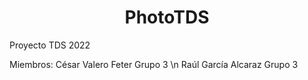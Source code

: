 <h1 align="center">PhotoTDS</h1>
Proyecto TDS 2022

Miembros:
César Valero Feter Grupo 3 \n
Raúl García Alcaraz Grupo 3
